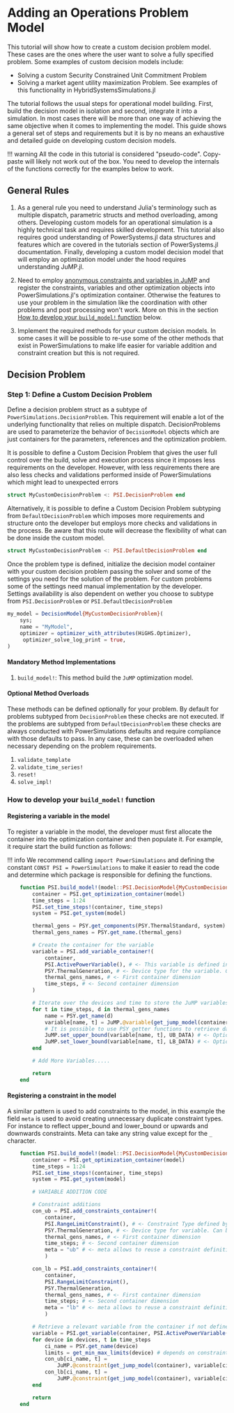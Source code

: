 # Adding an Operations Problem Model

This tutorial will show how to create a custom decision problem model. These cases are the ones
where the user want to solve a fully specified problem. Some examples of custom decision models include:

- Solving a custom Security Constrained Unit Commitment Problem
- Solving a market agent utility maximization Problem. See examples of this functionality in HybridSystemsSimulations.jl

The tutorial follows the usual steps for operational model building. First, build the decision model in isolation and second, integrate it into a simulation. In most cases there will be more than one way of achieving
the same objective when it comes to implementing the model. This guide shows a general set of steps and requirements but it is by no means an exhaustive and detailed guide on developing custom decision models.

!!! warning
    All the code in this tutorial is considered "pseudo-code". Copy-paste will likely not work out of the box. You need to develop the internals of the functions correctly for the examples below to work.

## General Rules

1. As a general rule you need to understand Julia's terminology such as multiple dispatch, parametric structs and method overloading, among others. Developing custom models for an operational simulation is a highly technical task and requires skilled development. This tutorial also requires good understanding of PowerSystems.jl data structures and features which are covered in the tutorials section of PowerSystems.jl documentation.
Finally, developing a custom model decision model that will employ an optimization model under the hood requires understanding JuMP.jl.

2. Need to employ [anonymous constraints and variables in JuMP](https://jump.dev/JuMP.jl/stable/manual/variables/#anonymous_variables)
and register the constraints, variables and other optimization objects into PowerSimulations.jl's optimization container. Otherwise the
features to use your problem in the simulation like the coordination with other problems and post processing won't work. More on this in the section [How to develop your `build_model!` function](@ref) below.

3. Implement the required methods for your custom decision models. In some cases it will be possible to re-use some of the other methods that exist in PowerSimulations to make life easier for variable addition and constraint creation but this is not required.

## Decision Problem

### Step 1: Define a Custom Decision Problem

Define a decision problem struct as a subtype of `PowerSimulations.DecisionProblem`. This requirement will enable a lot of the underlying functionality that relies on multiple dispatch. DecisionProblems are used to parameterize the behavior of `DecisionModel` objects which are just containers
for the parameters, references and the optimization problem.

It is possible to define a Custom Decision Problem that gives the user full control over the build, solve and execution process since it imposes less requirements on the developer. However, with less requirements there are also less checks and validations performed inside of PowerSimulations which might lead to unexpected errors

```julia
struct MyCustomDecisionProblem <: PSI.DecisionProblem end
```

Alternatively, it is possible to define a Custom Decision Problem subtyping from `DefaultDecisionProblem` which imposes more requirements and structure onto the developer but employs more checks and validations in the process. Be aware that this route will decrease the flexibility of what can be done inside the custom model.

```julia
struct MyCustomDecisionProblem <: PSI.DefaultDecisionProblem end
```

Once the problem type is defined, initialize the decision model container with your custom decision problem passing the solver and some of the settings you need for the solution of the problem. For custom problems some of the settings need manual implementation by the developer. Settings availability is also dependent on wether  you choose to subtype from `PSI.DecisionProblem` or `PSI.DefaultDecisionProblem`

```julia
my_model = DecisionModel{MyCustomDecisionProblem}(
    sys;
    name = "MyModel",
    optimizer = optimizer_with_attributes(HiGHS.Optimizer),
     optimizer_solve_log_print = true,
)
```

#### Mandatory Method Implementations

1. `build_model!`: This method build the `JuMP` optimization model.

#### Optional Method Overloads

These methods can be defined optionally for your problem. By default for problems subtyped from `DecisionProblem` these checks are not executed. If the problems are subtyped from `DefaultDecisionProblem` these checks are always conducted with PowerSimulations defaults and require compliance with those defaults to pass. In any case, these can be overloaded when necessary depending on the problem requirements.

1. `validate_template`
2. `validate_time_series!`
3. `reset!`
4. `solve_impl!`

### How to develop your `build_model!` function

#### Registering a variable in the model

To register a variable in the model, the developer must first allocate the container into the
optimization container and then populate it. For example, it require start the build function as follows:

!!! info
    We recommend calling `import PowerSimulations` and defining the constant `CONST PSI = PowerSimulations` to
    make it easier to read the code and determine which package is responsible for defining the functions.

```julia
    function PSI.build_model!(model::PSI.DecisionModel{MyCustomDecisionProblem})
        container = PSI.get_optimization_container(model)
        time_steps = 1:24
        PSI.set_time_steps!(container, time_steps)
        system = PSI.get_system(model)

        thermal_gens = PSY.get_components(PSY.ThermalStandard, system)
        thermal_gens_names = PSY.get_name.(thermal_gens)

        # Create the container for the variable
        variable = PSI.add_variable_container!(
            container,
            PSI.ActivePowerVariable(), # <- This variable is defined in PowerSimulations but the user can define their own
            PSY.ThermalGeneration, # <- Device type for the variable. Can be from PSY or custom defined
            thermal_gens_names, # <- First container dimension
            time_steps, # <- Second container dimension
        )

        # Iterate over the devices and time to store the JuMP variables into the container.
        for t in time_steps, d in thermal_gens_names
            name = PSY.get_name(d)
            variable[name, t] = JuMP.@variable(get_jump_model(container))
            # It is possible to use PSY getter functions to retrieve data from the generators
            JuMP.set_upper_bound(variable[name, t], UB_DATA) # <- Optional
            JuMP.set_lower_bound(variable[name, t], LB_DATA) # <- Optional
        end

        # Add More Variables.....

        return
    end
```

#### Registering a constraint in the model

A similar pattern is used to add constraints to the model, in this example the field `meta` is used
to avoid creating unnecessary duplicate constraint types. For instance to reflect upper_bound and lower_bound or upwards and downwards constraints. Meta can take any string value except for the `_` character.

```julia
    function PSI.build_model!(model::PSI.DecisionModel{MyCustomDecisionProblem})
        container = PSI.get_optimization_container(model)
        time_steps = 1:24
        PSI.set_time_steps!(container, time_steps)
        system = PSI.get_system(model)

        # VARIABLE ADDITION CODE

        # Constraint additions
        con_ub = PSI.add_constraints_container!(
            container,
            PSI.RangeLimitConstraint(), # <- Constraint Type defined by PSI or your own
            PSY.ThermalGeneration, # <- Device type for variable. Can be PSY or custom
            thermal_gens_names, # <- First container dimension
            time_steps; # <- Second container dimension
            meta = "ub" # <- meta allows to reuse a constraint definition for similar constraints. It only requires to be a string
            )

        con_lb = PSI.add_constraints_container!(
            container,
            PSI.RangeLimitConstraint(),
            PSY.ThermalGeneration,
            thermal_gens_names, # <- First container dimension
            time_steps; # <- Second container dimension
            meta = "lb" # <- meta allows to reuse a constraint definition for similar constraints. It only requires to be a string
            )

        # Retrieve a relevant variable from the container if not defined in
        variable = PSI.get_variable(container, PSI.ActivePowerVariable(), PSY.ThermalGeneration)
        for device in devices, t in time_steps
            ci_name = PSY.get_name(device)
            limits = get_min_max_limits(device) # depends on constraint type and formulation type
            con_ub[ci_name, t] =
                JuMP.@constraint(get_jump_model(container), variable[ci_name, t] >= limits.min)
            con_lb[ci_name, t] =
                JuMP.@constraint(get_jump_model(container), variable[ci_name, t] >= limits.min)
        end

        return
    end
```

